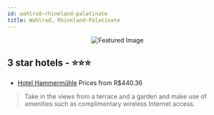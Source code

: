 ```yaml
---
id: wahlrod-rhineland-palatinate
title: Wahlrod, Rhineland-Palatinate
---
```


<center><img src="https://i.travelapi.com/hotels/35000000/34040000/34033500/34033454/22cfa821_z.jpg" alt="Featured Image" /></center>


##  3 star hotels - ⭐️⭐️⭐️

-    [Hotel Hammermühle](https://us.hurb.com/hotels/wahlrod/hotel-hammermuhle-JNP-JP297697?cmp=18055) Prices from R$440.36
   > Take in the views from a terrace and a garden and make use of amenities such as complimentary wireless Internet access.
